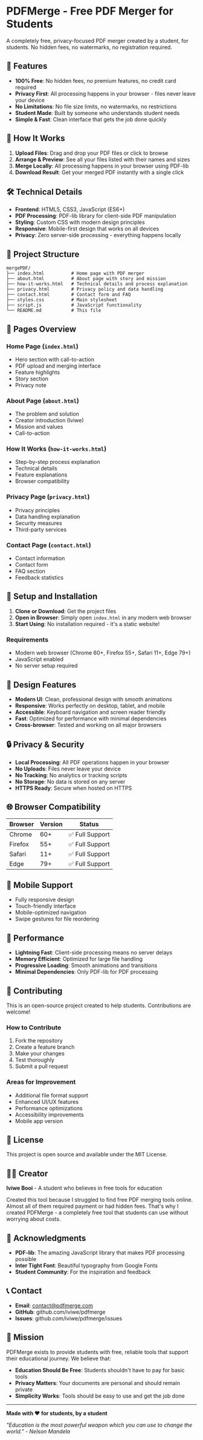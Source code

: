# PDFMerge - Free PDF Merger for Students

A completely free, privacy-focused PDF merger created by a student, for students. No hidden fees, no watermarks, no registration required.

## 🌟 Features

- **100% Free**: No hidden fees, no premium features, no credit card required
- **Privacy First**: All processing happens in your browser - files never leave your device
- **No Limitations**: No file size limits, no watermarks, no restrictions
- **Student Made**: Built by someone who understands student needs
- **Simple & Fast**: Clean interface that gets the job done quickly

## 🚀 How It Works

1. **Upload Files**: Drag and drop your PDF files or click to browse
2. **Arrange & Preview**: See all your files listed with their names and sizes
3. **Merge Locally**: All processing happens in your browser using PDF-lib
4. **Download Result**: Get your merged PDF instantly with a single click

## 🛠️ Technical Details

- **Frontend**: HTML5, CSS3, JavaScript (ES6+)
- **PDF Processing**: PDF-lib library for client-side PDF manipulation
- **Styling**: Custom CSS with modern design principles
- **Responsive**: Mobile-first design that works on all devices
- **Privacy**: Zero server-side processing - everything happens locally

## 📁 Project Structure

```
mergePDF/
├── index.html          # Home page with PDF merger
├── about.html          # About page with story and mission
├── how-it-works.html   # Technical details and process explanation
├── privacy.html        # Privacy policy and data handling
├── contact.html        # Contact form and FAQ
├── styles.css          # Main stylesheet
├── script.js           # JavaScript functionality
└── README.md           # This file
```

## 🎯 Pages Overview

### Home Page (`index.html`)
- Hero section with call-to-action
- PDF upload and merging interface
- Feature highlights
- Story section
- Privacy note

### About Page (`about.html`)
- The problem and solution
- Creator introduction (Iviwe)
- Mission and values
- Call-to-action

### How It Works (`how-it-works.html`)
- Step-by-step process explanation
- Technical details
- Feature explanations
- Browser compatibility

### Privacy Page (`privacy.html`)
- Privacy principles
- Data handling explanation
- Security measures
- Third-party services

### Contact Page (`contact.html`)
- Contact information
- Contact form
- FAQ section
- Feedback statistics

## 🔧 Setup and Installation

1. **Clone or Download**: Get the project files
2. **Open in Browser**: Simply open `index.html` in any modern web browser
3. **Start Using**: No installation required - it's a static website!

### Requirements
- Modern web browser (Chrome 60+, Firefox 55+, Safari 11+, Edge 79+)
- JavaScript enabled
- No server setup required

## 🎨 Design Features

- **Modern UI**: Clean, professional design with smooth animations
- **Responsive**: Works perfectly on desktop, tablet, and mobile
- **Accessible**: Keyboard navigation and screen reader friendly
- **Fast**: Optimized for performance with minimal dependencies
- **Cross-browser**: Tested and working on all major browsers

## 🔒 Privacy & Security

- **Local Processing**: All PDF operations happen in your browser
- **No Uploads**: Files never leave your device
- **No Tracking**: No analytics or tracking scripts
- **No Storage**: No data is stored on any server
- **HTTPS Ready**: Secure when hosted on HTTPS

## 🌐 Browser Compatibility

| Browser | Version | Status |
|---------|---------|--------|
| Chrome | 60+ | ✅ Full Support |
| Firefox | 55+ | ✅ Full Support |
| Safari | 11+ | ✅ Full Support |
| Edge | 79+ | ✅ Full Support |

## 📱 Mobile Support

- Fully responsive design
- Touch-friendly interface
- Mobile-optimized navigation
- Swipe gestures for file reordering

## 🚀 Performance

- **Lightning Fast**: Client-side processing means no server delays
- **Memory Efficient**: Optimized for large file handling
- **Progressive Loading**: Smooth animations and transitions
- **Minimal Dependencies**: Only PDF-lib for PDF processing

## 🤝 Contributing

This is an open-source project created to help students. Contributions are welcome!

### How to Contribute
1. Fork the repository
2. Create a feature branch
3. Make your changes
4. Test thoroughly
5. Submit a pull request

### Areas for Improvement
- Additional file format support
- Enhanced UI/UX features
- Performance optimizations
- Accessibility improvements
- Mobile app version

## 📄 License

This project is open source and available under the MIT License.

## 👨‍💻 Creator

**Iviwe Booi** - A student who believes in free tools for education

Created this tool because I struggled to find free PDF merging tools online. Almost all of them required payment or had hidden fees. That's why I created PDFMerge - a completely free tool that students can use without worrying about costs.

## 🙏 Acknowledgments

- **PDF-lib**: The amazing JavaScript library that makes PDF processing possible
- **Inter Tight Font**: Beautiful typography from Google Fonts
- **Student Community**: For the inspiration and feedback

## 📞 Contact

- **Email**: contact@pdfmerge.com
- **GitHub**: github.com/iviwe/pdfmerge
- **Issues**: github.com/iviwe/pdfmerge/issues

## 🎯 Mission

PDFMerge exists to provide students with free, reliable tools that support their educational journey. We believe that:

- **Education Should Be Free**: Students shouldn't have to pay for basic tools
- **Privacy Matters**: Your documents are personal and should remain private
- **Simplicity Works**: Tools should be easy to use and get the job done

---

**Made with ❤️ for students, by a student**

*"Education is the most powerful weapon which you can use to change the world." - Nelson Mandela*
